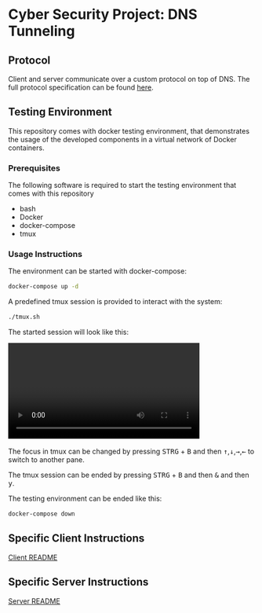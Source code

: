 # Cyber Security Project: DNS Tunneling


## Protocol

Client and server communicate over a custom protocol on top of DNS.
The full protocol specification can be found [here](doc/protocol.md).

## Testing Environment

This repository comes with docker testing environment, that demonstrates the usage of the developed components in a
virtual network of Docker containers.

### Prerequisites

The following software is required to start the testing environment that comes with this repository

- bash
- Docker
- docker-compose
- tmux

### Usage Instructions

The environment can be started with docker-compose:

```sh
docker-compose up -d
```

A predefined tmux session is provided to interact with the system:

```sh
./tmux.sh
```

The started session will look like this:

<video width="390" controls>
  <source src="doc/img/tmux_demo.mov">
  <img src="doc/img/tmux_demo.png">
</video>

The focus in tmux can be changed by pressing <kbd>STRG</kbd> + <kbd>B</kbd> 
and then <kbd>↑</kbd>,<kbd>↓</kbd>,<kbd>→</kbd>,<kbd>←</kbd> to switch to another pane.

The tmux session can be ended by pressing <kbd>STRG</kbd> + <kbd>B</kbd> 
and then <kbd>&</kbd> and then <kbd>y</kbd>.

The testing environment can be ended like this:
```sh
docker-compose down
```

## Specific Client Instructions
[Client README](./client/README.md)

## Specific Server Instructions
[Server README](./server/README.md)